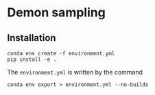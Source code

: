 # Demon sampling

## Installation
```
conda env create -f environment.yml
pip install -e .
```

The `environment.yml` is written by the command
```
conda env export > environment.yml --no-builds
```
